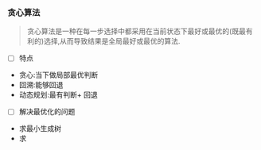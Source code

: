 ### 贪心算法

> 贪心算法是一种在每一步选择中都采用在当前状态下最好或最优的(既最有利的)选择,从而导致结果是全局最好或最优的算法.

- [ ] 特点
- 贪心:当下做局部最优判断
- 回溯:能够回退
- 动态规划:最有判断+ 回退

- [ ] 解决最优化的问题
- 求最小生成树
- 求
